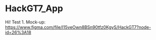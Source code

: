 # HackGT7_App
Hi! Test 1.
Mock-up: https://www.figma.com/file/I15veOwn8BSn90tfz0KgyS/HackGT7?node-id=26%3A18
